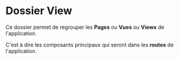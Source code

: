 # Dossier View

Ce dossier permet de regrouper les **Pages** ou **Vues** ou **Views** de l'application.

C'est à dire les composants principaux qui seront dans les **routes** de l'application.
